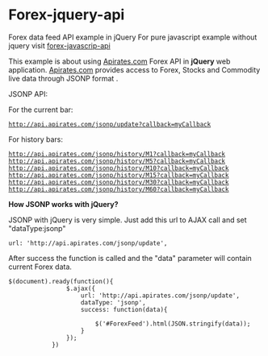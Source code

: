 Forex-jquery-api
==============================

Forex data feed API example in jQuery 
For pure javascript example without jquery visit <a href="https://github.com/OndrejKuchta/forex-javascript-api">forex-javascrip-api</a>

This example is about using <a href="http://apirates.com/">Apirates.com</a> Forex API in <strong>jQuery</strong> web application.
<a href="http://apirates.com/">Apirates.com</a> provides access to Forex, Stocks and Commodity live data through JSONP format .

JSONP API:

For the current bar:

<code><a href="http://api.apirates.com/jsonp/update?callback=myCallback">http://api.apirates.com/jsonp/update?callback=myCallback</a></code>

For history bars:

<code><a href="http://api.apirates.com/jsonp/history/M1?callback=myCallback">http://api.apirates.com/jsonp/history/M1?callback=myCallback</a></code>
<code><a href="http://api.apirates.com/jsonp/history/M5?callback=myCallback">http://api.apirates.com/jsonp/history/M5?callback=myCallback</a></code>
<code><a href="http://api.apirates.com/jsonp/history/M10?callback=myCallback">http://api.apirates.com/jsonp/history/M10?callback=myCallback</a></code>
<code><a href="http://api.apirates.com/jsonp/history/M15?callback=myCallback">http://api.apirates.com/jsonp/history/M15?callback=myCallback</a></code>
<code><a href="http://api.apirates.com/jsonp/history/M30?callback=myCallback">http://api.apirates.com/jsonp/history/M30?callback=myCallback</a></code>
<code><a href="http://api.apirates.com/jsonp/history/M60?callback=myCallback">http://api.apirates.com/jsonp/history/M60?callback=myCallback</a></code>


<strong>How JSONP works with jQuery?</strong>

JSONP with jQuery is very simple. Just add this url to AJAX call and set "dataType:jsonp"
```
url: 'http://api.apirates.com/jsonp/update',
```

After success the function is called and the "data" parameter will contain current Forex data.
```
$(document).ready(function(){
                $.ajax({
                    url: 'http://api.apirates.com/jsonp/update',
                    dataType: 'jsonp',
                    success: function(data){
                        
                        $('#ForexFeed').html(JSON.stringify(data));
                    }
                });
            })
```




